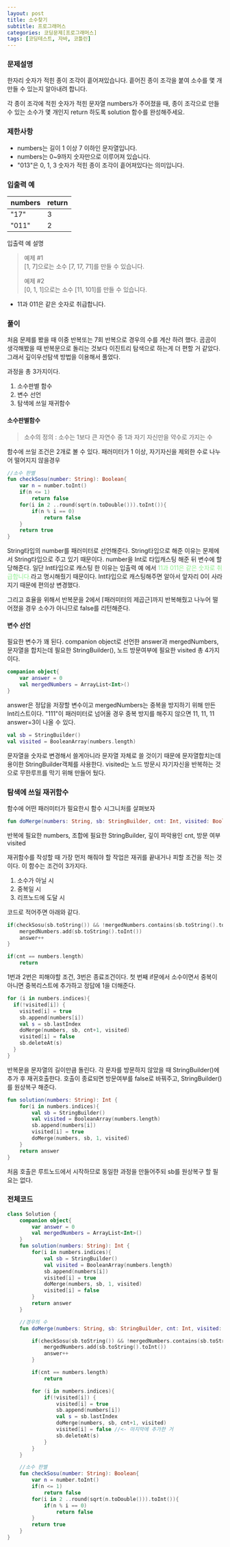 ```yaml
---
layout: post 
title: 소수찾기
subtitle: 프로그래머스
categories: 코딩문제[프로그래머스]
tags: [코딩테스트, 자바, 코틀린]
---
```

### 문제설명
한자리 숫자가 적힌 종이 조각이 흩어져있습니다. 흩어진 종이 조각을 붙여 소수를 몇 개 만들 수 있는지 알아내려 합니다.

각 종이 조각에 적힌 숫자가 적힌 문자열 numbers가 주어졌을 때, 종이 조각으로 만들 수 있는 소수가 몇 개인지 return 하도록 solution 함수를 완성해주세요.

### 제한사항

- numbers는 길이 1 이상 7 이하인 문자열입니다.
- numbers는 0~9까지 숫자만으로 이루어져 있습니다.
- "013"은 0, 1, 3 숫자가 적힌 종이 조각이 흩어져있다는 의미입니다.

### 입출력 예

|numbers|	return|
|---|---|
|"17"	|3 |
|"011"|	2 |

입출력 예 설명   
>예제 #1   
>[1, 7]으로는 소수 [7, 17, 71]를 만들 수 있습니다.   
> 
>예제 #2   
[0, 1, 1]으로는 소수 [11, 101]를 만들 수 있습니다.

- 11과 011은 같은 숫자로 취급합니다.

### 풀이
처음 문제를 봤을 때 이중 반복또는 7회 반복으로 경우의 수를 계산 하려 했다. 곰곰이 생각해봤을 때 반복문으로 돌리는 것보다 이진트리 탐색으로 하는게 더 편할 거 같았다. 그래서 깊이우선탐색 방법을 이용해서 풀었다.

과정을 총 3가지이다.
1. 소수판별 함수
2. 변수 선언
3. 탐색에 쓰일 재귀함수

#### 소수판별함수

> 소수의 정의 : 소수는 1보다 큰 자연수 중 1과 자기 자신만을 약수로 가지는 수

함수에 쓰일 조건은 2개로 볼 수 있다. 패러미터가 1 이상, 자기자신을 제외한 수로 나누어 떨어지지 않을경우

```kotlin
//소수 판별
fun checkSosu(number: String): Boolean{
    var n = number.toInt()
    if(n <= 1)
        return false
    for(i in 2 ..round(sqrt(n.toDouble())).toInt()){
        if(n % i == 0)
            return false
    }
    return true
}
```
String타입의 number를 패러미터로 선언해준다. String타입으로 해준 이유는 문제에서 String타입으로 주고 있기 때문이다. number을 Int로 타입캐스팅 해준 뒤 변수에 할당해준다. 
일단 Int타입으로 캐스팅 한 이유는 입출력 예 에서 <span style="color:LIGHTGREEN">11과 011은 같은 숫자로 취급합니다.</span>라고 명시해줬기 때문이다. Int타입으로 캐스팅해주면 알아서 앞자리 0이 사라지기 때문에 편의상 변경했다.   

그리고 효율을 위해서 반복문을 2에서 ⌈패러미터의 제곱근⌉까지 반복해줬고 나누어 떨어졌을 경우 소수가 아니므로 false를 리턴해준다.

#### 변수 선언
필요한 변수가 꽤 된다. companion object로 선언한 answer과 mergedNumbers, 문자열을 합치는데 필요한 StringBuilder(), 노드 방문여부에 필요한 visited 총 4가지 이다.

```kotlin
companion object{
    var answer = 0
    val mergedNumbers = ArrayList<Int>()
}
```
answer은 정답을 저장할 변수이고 mergedNumbers는 중복을 방지하기 위해 만든 Int리스트이다. "111"이 패러미터로 넘어올 경우
중복 방지를 해주지 않으면 11, 11, 11 answer=3이 나올 수 있다. 

```kotlin
val sb = StringBuilder()
val visited = BooleanArray(numbers.length)
```
문자열을 숫자로 변경해서 쓸게아니라 문자열 자체로 쓸 것이기 때문에 문자열합치는데 용이한 StringBuilder객체를 사용한다. visited는 노드 방문시 자기자신을 반복하는 것으로 무한루프를 막기 위해 만들어 뒀다.   

### 탐색에 쓰일 재귀함수
함수에 어떤 패러미터가 필요한시 함수 시그니처를 살펴보자

```kotlin
fun doMerge(numbers: String, sb: StringBuilder, cnt: Int, visited: BooleanArray)
```
반복에 필요한 numbers, 조합에 필요한 StringBuilder, 깊이 파악용인 cnt, 방문 여부 visited   

재귀함수를 작성할 때 가장 먼저 해줘야 할 작업은 재귀를 끝내거나 피할 조건을 적는 것이다. 이 함수는 조건이 3가지다.

1. 소수가 아닐 시
2. 중복일 시
3. 리프노드에 도달 시

코드로 적어주면 아래와 같다.

```kotlin
if(checkSosu(sb.toString()) && !mergedNumbers.contains(sb.toString().toInt())){ //<- toInt 마지막에 추가한거
    mergedNumbers.add(sb.toString().toInt())
    answer++
}

if(cnt == numbers.length)
    return
```
1번과 2번은 피해야할 조건, 3번은 종료조건이다. 첫 번째 if문에서 소수이면서 중복이 아니면 중복리스트에 추가하고 정답에 1을 더해준다.

```kotlin
for (i in numbers.indices){
  if(!visited[i]) {
    visited[i] = true
    sb.append(numbers[i])
    val s = sb.lastIndex
    doMerge(numbers, sb, cnt+1, visited)
    visited[i] = false 
    sb.deleteAt(s)
  }
}
```
반복문을 문자열의 길이만큼 돌린다. 각 문자를 방문하지 않았을 때 StringBuilder()에 추가 후 재귀호출한다. 호출이 종료되면 방문여부를 false로 바꿔주고, StringBuilder()를 원상복구 해준다.

```kotlin
fun solution(numbers: String): Int {
    for(i in numbers.indices){
        val sb = StringBuilder()
        val visited = BooleanArray(numbers.length)
        sb.append(numbers[i])
        visited[i] = true
        doMerge(numbers, sb, 1, visited)
    }
    return answer
}
```
처음 호출은 루트노드에서 시작하므로 동일한 과정을 만들어주되 sb를 원상복구 할 필요는 없다.

### 전체코드
```kotlin
class Solution {
    companion object{
        var answer = 0
        val mergedNumbers = ArrayList<Int>()
    }
    fun solution(numbers: String): Int {
        for(i in numbers.indices){
            val sb = StringBuilder()
            val visited = BooleanArray(numbers.length)
            sb.append(numbers[i])
            visited[i] = true
            doMerge(numbers, sb, 1, visited)
            visited[i] = false
        }
        return answer
    }

    //경우의 수
    fun doMerge(numbers: String, sb: StringBuilder, cnt: Int, visited: BooleanArray){

        if(checkSosu(sb.toString()) && !mergedNumbers.contains(sb.toString().toInt())){ //<- toInt 마지막에 추가한거
            mergedNumbers.add(sb.toString().toInt())
            answer++
        }

        if(cnt == numbers.length)
            return

        for (i in numbers.indices){
            if(!visited[i]) {
                visited[i] = true
                sb.append(numbers[i])
                val s = sb.lastIndex
                doMerge(numbers, sb, cnt+1, visited)
                visited[i] = false //<- 마지막에 추가한 거
                sb.deleteAt(s)
            }
        }
    }

    //소수 판별
    fun checkSosu(number: String): Boolean{
        var n = number.toInt()
        if(n <= 1)
            return false
        for(i in 2 ..round(sqrt(n.toDouble())).toInt()){
            if(n % i == 0)
                return false
        }
        return true
    }
}
```
